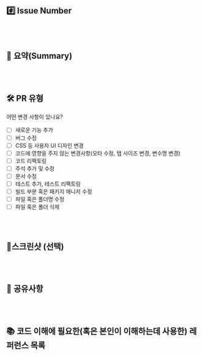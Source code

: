<!--- Pull Request title = 커밋 메시지와 동일/ 해당 이슈를 close 하지 않을 경우, footer #이슈 번호 제외  -->

## #️⃣ Issue Number

<!--- ex) #이슈번호, #이슈번호 -->

<br/>
<br/>

## 📝 요약(Summary)
<!--- 변경 사항 및 관련 이슈에 대해 간단하게 작성해주세요. -->
<!--- 어떻게보다 무엇을 왜 수정했는지 설명해주세요. -->

<br/>
<br/>

## 🛠️ PR 유형
어떤 변경 사항이 있나요?

- [ ] 새로운 기능 추가
- [ ] 버그 수정
- [ ] CSS 등 사용자 UI 디자인 변경
- [ ] 코드에 영향을 주지 않는 변경사항(오타 수정, 탭 사이즈 변경, 변수명 변경)
- [ ] 코드 리팩토링
- [ ] 주석 추가 및 수정
- [ ] 문서 수정
- [ ] 테스트 추가, 테스트 리팩토링
- [ ] 빌드 부분 혹은 패키지 매니저 수정
- [ ] 파일 혹은 폴더명 수정
- [ ] 파일 혹은 폴더 삭제

<br/>
<br/>

## 📸스크린샷 (선택)
<!--- 없을 시 해당 목차 삭제 바람 -->


<br/>
<br/>


## 💬 공유사항
<!--- 차후 작업 시 염두해야할 부분 -->


<br/>
<br/>


## 📚 코드 이해에 필요한(혹은 본인이 이해하는데 사용한) 레퍼런스 목록
<!--- 없을 시 해당 목차 삭제 바람 -->


<br/>
<br/>